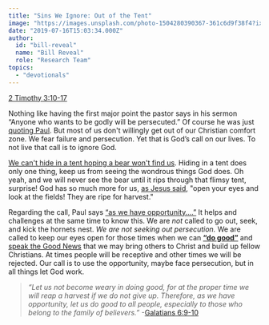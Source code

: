 ```yaml
---
title: "Sins We Ignore: Out of the Tent"
image: "https://images.unsplash.com/photo-1504280390367-361c6d9f38f4?ixlib=rb-1.2.1&q=85&fm=jpg&crop=entropy&cs=srgb&ixid=eyJhcHBfaWQiOjk2NjF9"
date: "2019-07-16T15:03:34.000Z"
author:
  id: "bill-reveal"
  name: "Bill Reveal"
  role: "Research Team"
topics:
  - "devotionals"
---
```

[‭‭2 Timothy‬ ‭3:10-17][1]‬‬‬

Nothing like having the first major point the pastor says in his sermon “Anyone who wants to be godly will be persecuted.” Of course he was just [quoting Paul][2]. But most of us don't willingly get out of our Christian comfort zone. We fear failure and persecution. Yet that is God’s call on our lives. To not live that call is to ignore God.

[We can't hide in a tent hoping a bear won't find us][3]. Hiding in a tent does only one thing, keep us from seeing the wondrous things God does. Oh yeah, and we will never see the bear until it rips through that flimsy tent, surprise! God has so much more for us, [as Jesus said][8], "open your eyes and look at the fields! They are ripe for harvest."

Regarding the call, Paul says [“as we have opportunity....”][4] It helps and challenges at the same time to know this. We are _not_ called to go out, seek, and kick the hornets nest. _We are not seeking out persecution._ We are called to keep our eyes open for those times when we can [**“do good”**][5] and [speak the Good News][6] that we may bring others to Christ and build up fellow Christians. At times people will be receptive and other times we will be rejected. Our call is to use the opportunity, maybe face persecution, but in all things let God work.

> _“Let us not become weary in doing good, for at the proper time we will reap a harvest if we do not give up. Therefore, as we have opportunity, let us do good to all people, especially to those who belong to the family of believers.”_ -‭‭[Galatians‬ ‭6:9-10][7]‬ ‭

[1]: https://www.bible.com/113/2ti.3.10-17
[2]: https://www.bible.com/113/2ti.3.10-17
[3]: https://www.bible.com/113/jud.1.20-23
[4]: https://www.bible.com/113/gal.6.9-10
[5]: https://www.bible.com/113/gal.6.9-10
[6]: https://www.bible.com/111/col.4.5-6
[7]: https://www.bible.com/113/gal.6.9-10.niv
[8]: https://www.bible.com/113/jhn.4.35.niv
